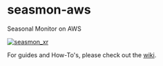 # seasmon-aws
Seasonal Monitor on AWS

[![seasmon_xr](https://github.com/WFP-VAM/seasmon-aws/actions/workflows/seasmon_xr.yaml/badge.svg?branch=master)](https://github.com/WFP-VAM/seasmon-aws/actions/workflows/seasmon_xr.yaml)

For guides and How-To's, please check out the [wiki](https://github.com/WFP-VAM/seasmon-aws/wiki).